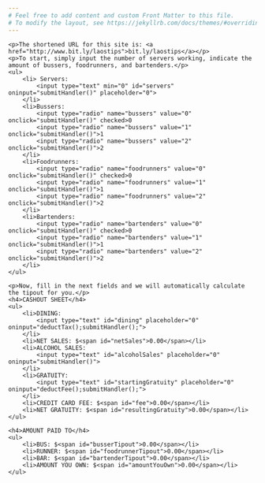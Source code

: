 ```yaml
---
# Feel free to add content and custom Front Matter to this file.
# To modify the layout, see https://jekyllrb.com/docs/themes/#overriding-theme-defaults
---
```

    <p>The shortened URL for this site is: <a href="http://www.bit.ly/laostips">bit.ly/laostips</a></p>
    <p>To start, simply input the number of servers working, indicate the amount of bussers, foodrunners, and bartenders.</p>
    <ul>
        <li> Servers:
            <input type="text" min="0" id="servers" oninput="submitHandler()" placeholder="0">
        </li>
        <li>Bussers:
            <input type="radio" name="bussers" value="0" onclick="submitHandler()" checked>0
            <input type="radio" name="bussers" value="1" onclick="submitHandler()">1
            <input type="radio" name="bussers" value="2" onclick="submitHandler()">2
        </li>
        <li>Foodrunners:
            <input type="radio" name="foodrunners" value="0" onclick="submitHandler()" checked>0
            <input type="radio" name="foodrunners" value="1" onclick="submitHandler()">1
            <input type="radio" name="foodrunners" value="2" onclick="submitHandler()">2
        </li>
        <li>Bartenders:
            <input type="radio" name="bartenders" value="0" onclick="submitHandler()" checked>0
            <input type="radio" name="bartenders" value="1" onclick="submitHandler()">1
            <input type="radio" name="bartenders" value="2" onclick="submitHandler()">2
        </li>
    </ul>

    <p>Now, fill in the next fields and we will automatically calculate the tipout for you.</p>
    <h4>CASHOUT SHEET</h4>
    <ul>
        <li>DINING:
            <input type="text" id="dining" placeholder="0" oninput="deductTax();submitHandler();">
        </li>
        <li>NET SALES: $<span id="netSales">0.00</span></li>
        <li>ALCOHOL SALES:
            <input type="text" id="alcoholSales" placeholder="0" oninput="submitHandler()">
        </li>
        <li>GRATUITY:
            <input type="text" id="startingGratuity" placeholder="0" oninput="deductFee();submitHandler();">
        </li>
        <li>CREDIT CARD FEE: $<span id="fee">0.00</span></li>
        <li>NET GRATUITY: $<span id="resultingGratuity">0.00</span></li>
    </ul>

    <h4>AMOUNT PAID TO</h4>
    <ul>
        <li>BUS: $<span id="busserTipout">0.00</span></li>
        <li>RUNNER: $<span id="foodrunnerTipout">0.00</span></li>
        <li>BAR: $<span id="bartenderTipout">0.00</span></li>
        <li>AMOUNT YOU OWN: $<span id="amountYouOwn">0.00</span></li>
    </ul>
<script src="{{ base.url | prepend: site.url }}/tinker/tipout.js"></script>
